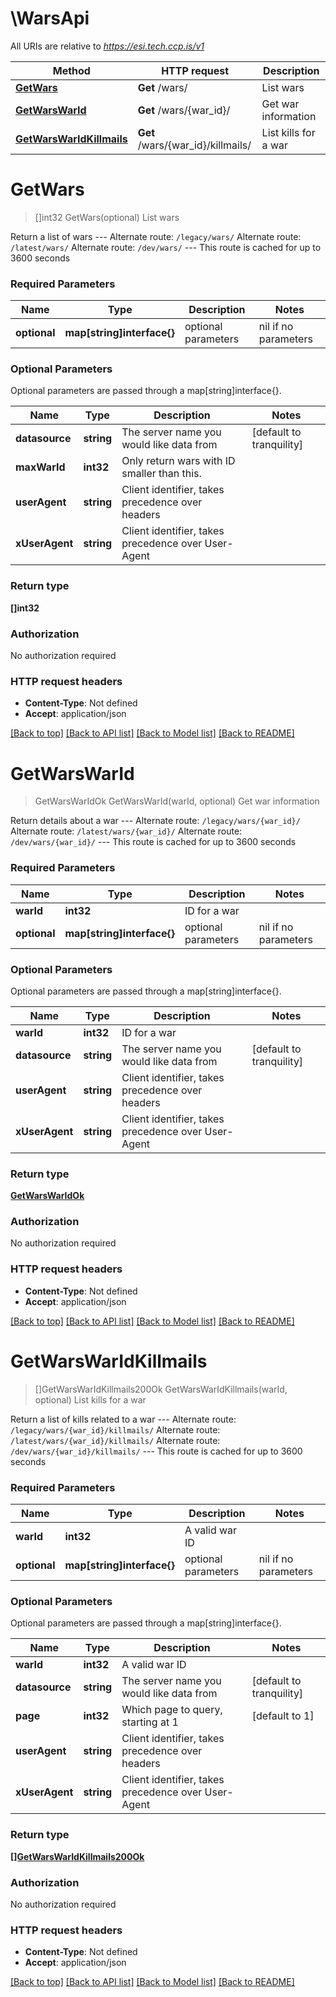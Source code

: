 # \WarsApi

All URIs are relative to *https://esi.tech.ccp.is/v1*

Method | HTTP request | Description
------------- | ------------- | -------------
[**GetWars**](WarsApi.md#GetWars) | **Get** /wars/ | List wars
[**GetWarsWarId**](WarsApi.md#GetWarsWarId) | **Get** /wars/{war_id}/ | Get war information
[**GetWarsWarIdKillmails**](WarsApi.md#GetWarsWarIdKillmails) | **Get** /wars/{war_id}/killmails/ | List kills for a war


# **GetWars**
> []int32 GetWars(optional)
List wars

Return a list of wars  ---  Alternate route: `/legacy/wars/`  Alternate route: `/latest/wars/`  Alternate route: `/dev/wars/`   ---  This route is cached for up to 3600 seconds

### Required Parameters

Name | Type | Description  | Notes
------------- | ------------- | ------------- | -------------
 **optional** | **map[string]interface{}** | optional parameters | nil if no parameters

### Optional Parameters
Optional parameters are passed through a map[string]interface{}.

Name | Type | Description  | Notes
------------- | ------------- | ------------- | -------------
 **datasource** | **string**| The server name you would like data from | [default to tranquility]
 **maxWarId** | **int32**| Only return wars with ID smaller than this. | 
 **userAgent** | **string**| Client identifier, takes precedence over headers | 
 **xUserAgent** | **string**| Client identifier, takes precedence over User-Agent | 

### Return type

**[]int32**

### Authorization

No authorization required

### HTTP request headers

 - **Content-Type**: Not defined
 - **Accept**: application/json

[[Back to top]](#) [[Back to API list]](../README.md#documentation-for-api-endpoints) [[Back to Model list]](../README.md#documentation-for-models) [[Back to README]](../README.md)

# **GetWarsWarId**
> GetWarsWarIdOk GetWarsWarId(warId, optional)
Get war information

Return details about a war  ---  Alternate route: `/legacy/wars/{war_id}/`  Alternate route: `/latest/wars/{war_id}/`  Alternate route: `/dev/wars/{war_id}/`   ---  This route is cached for up to 3600 seconds

### Required Parameters

Name | Type | Description  | Notes
------------- | ------------- | ------------- | -------------
  **warId** | **int32**| ID for a war | 
 **optional** | **map[string]interface{}** | optional parameters | nil if no parameters

### Optional Parameters
Optional parameters are passed through a map[string]interface{}.

Name | Type | Description  | Notes
------------- | ------------- | ------------- | -------------
 **warId** | **int32**| ID for a war | 
 **datasource** | **string**| The server name you would like data from | [default to tranquility]
 **userAgent** | **string**| Client identifier, takes precedence over headers | 
 **xUserAgent** | **string**| Client identifier, takes precedence over User-Agent | 

### Return type

[**GetWarsWarIdOk**](get_wars_war_id_ok.md)

### Authorization

No authorization required

### HTTP request headers

 - **Content-Type**: Not defined
 - **Accept**: application/json

[[Back to top]](#) [[Back to API list]](../README.md#documentation-for-api-endpoints) [[Back to Model list]](../README.md#documentation-for-models) [[Back to README]](../README.md)

# **GetWarsWarIdKillmails**
> []GetWarsWarIdKillmails200Ok GetWarsWarIdKillmails(warId, optional)
List kills for a war

Return a list of kills related to a war  ---  Alternate route: `/legacy/wars/{war_id}/killmails/`  Alternate route: `/latest/wars/{war_id}/killmails/`  Alternate route: `/dev/wars/{war_id}/killmails/`   ---  This route is cached for up to 3600 seconds

### Required Parameters

Name | Type | Description  | Notes
------------- | ------------- | ------------- | -------------
  **warId** | **int32**| A valid war ID | 
 **optional** | **map[string]interface{}** | optional parameters | nil if no parameters

### Optional Parameters
Optional parameters are passed through a map[string]interface{}.

Name | Type | Description  | Notes
------------- | ------------- | ------------- | -------------
 **warId** | **int32**| A valid war ID | 
 **datasource** | **string**| The server name you would like data from | [default to tranquility]
 **page** | **int32**| Which page to query, starting at 1 | [default to 1]
 **userAgent** | **string**| Client identifier, takes precedence over headers | 
 **xUserAgent** | **string**| Client identifier, takes precedence over User-Agent | 

### Return type

[**[]GetWarsWarIdKillmails200Ok**](get_wars_war_id_killmails_200_ok.md)

### Authorization

No authorization required

### HTTP request headers

 - **Content-Type**: Not defined
 - **Accept**: application/json

[[Back to top]](#) [[Back to API list]](../README.md#documentation-for-api-endpoints) [[Back to Model list]](../README.md#documentation-for-models) [[Back to README]](../README.md)


